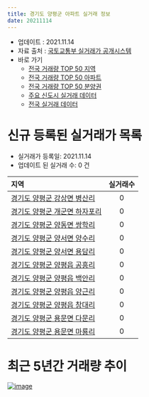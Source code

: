 ```yaml
---
title: 경기도 양평군 아파트 실거래 정보
date: 20211114
---
```


* 업데이트 : 2021.11.14
* 자료 출처 : [국토교통부 실거래가 공개시스템](http://rt.molit.go.kr)
* 바로 가기
    * [전국 거래량 TOP 50 지역](https://apt-info.github.io/apt-trade-info/tr)
    * [전국 거래량 TOP 50 아파트](https://apt-info.github.io/apt-trade-info/ta)
    * [전국 거래량 TOP 50 분양권](https://apt-info.github.io/apt-trade-info/tb)
    * [주요 신도시 실거래 데이터](https://apt-info.github.io/apt-trade-info/newtown)
    * [전국 실거래 데이터](https://apt-info.github.io/apt-trade-info/all)



<script async src="https://pagead2.googlesyndication.com/pagead/js/adsbygoogle.js"></script>
<!-- 기본광고 -->
<ins class="adsbygoogle"
     style="display:block"
     data-ad-client="ca-pub-1142216861245946"
     data-ad-slot="4805727019"
     data-ad-format="auto"
     data-full-width-responsive="true"></ins>
<script>
     (adsbygoogle = window.adsbygoogle || []).push({});
</script>


# 신규 등록된 실거래가 목록

* 실거래가 등록일: 2021.11.14
* 업데이트 된 실거래 수: 0 건


|지역|실거래수|
|:---|:---:|
|[경기도 양평군 강상면 병산리](https://apt-info.github.io/apt-trade-info/r3168)|0|
|[경기도 양평군 개군면 하자포리](https://apt-info.github.io/apt-trade-info/r3083)|0|
|[경기도 양평군 양동면 쌍학리](https://apt-info.github.io/apt-trade-info/r1321)|0|
|[경기도 양평군 양서면 양수리](https://apt-info.github.io/apt-trade-info/r1318)|0|
|[경기도 양평군 양서면 용담리](https://apt-info.github.io/apt-trade-info/r3540)|0|
|[경기도 양평군 양평읍 공흥리](https://apt-info.github.io/apt-trade-info/r3010)|0|
|[경기도 양평군 양평읍 백안리](https://apt-info.github.io/apt-trade-info/r3127)|0|
|[경기도 양평군 양평읍 양근리](https://apt-info.github.io/apt-trade-info/r1320)|0|
|[경기도 양평군 양평읍 창대리](https://apt-info.github.io/apt-trade-info/r3724)|0|
|[경기도 양평군 용문면 다문리](https://apt-info.github.io/apt-trade-info/r1319)|0|
|[경기도 양평군 용문면 마룡리](https://apt-info.github.io/apt-trade-info/r2892)|0|



<script async src="https://pagead2.googlesyndication.com/pagead/js/adsbygoogle.js"></script>
<!-- 기본광고 -->
<ins class="adsbygoogle"
     style="display:block"
     data-ad-client="ca-pub-1142216861245946"
     data-ad-slot="4805727019"
     data-ad-format="auto"
     data-full-width-responsive="true"></ins>
<script>
     (adsbygoogle = window.adsbygoogle || []).push({});
</script>


# 최근 5년간 거래량 추이


<div style="width:100%;">
    <canvas id="deal_progress" height="200"></canvas>
</div>

<script>
new Chart(document.getElementById("deal_progress"), {
    type: 'line',
    data: {
        labels: ['16.01','16.02','16.03','16.04','16.05','16.06','16.07','16.08','16.09','16.10','16.11','16.12','17.01','17.02','17.03','17.04','17.05','17.06','17.07','17.08','17.09','17.10','17.11','17.12','18.01','18.02','18.03','18.04','18.05','18.06','18.07','18.08','18.09','18.10','18.11','18.12','19.01','19.02','19.03','19.04','19.05','19.06','19.07','19.08','19.09','19.10','19.11','19.12','20.01','20.02','20.03','20.04','20.05','20.06','20.07','20.08','20.09','20.10','20.11','20.12','21.01','21.02','21.03','21.04','21.05','21.06','21.07','21.08','21.09','21.10','21.11'],
        datasets: [{
            label: '매매/분양권',
            data: [25,36,34,53,57,63,51,68,51,70,39,52,40,59,61,60,42,47,34,46,44,38,46,35,49,44,58,50,45,37,36,49,52,44,31,16,26,26,27,21,40,35,33,32,38,45,46,41,41,80,47,48,48,70,99,72,65,76,68,80,70,124,129,99,110,121,111,59,321,109,15],
            borderColor: "rgba(66, 133, 243, 1)",
            backgroundColor: "rgba(66, 133, 243, 0.05)",
            borderWidth: 1,
            pointRadius: 0,
            fill: false,
            lineTension: 0
        },{
            label: '전/월세',
            data: [26,31,31,39,30,44,55,42,30,34,21,31,40,59,64,57,55,42,33,31,40,35,23,14,25,35,32,23,27,46,29,28,30,27,19,29,38,45,45,36,32,29,41,33,29,21,24,27,27,28,35,34,23,30,39,36,25,30,16,18,24,20,25,19,31,34,33,33,21,20,7],
            borderColor: "rgba(255, 90, 0, 1)",
            backgroundColor: "rgba(255, 90, 0, 0.05)",
            borderWidth: 1,
            pointRadius: 0,
            fill: false,
            lineTension: 0
        },{
            label: '합계',
            data: [51,67,65,92,87,107,106,110,81,104,60,83,80,118,125,117,97,89,67,77,84,73,69,49,74,79,90,73,72,83,65,77,82,71,50,45,64,71,72,57,72,64,74,65,67,66,70,68,68,108,82,82,71,100,138,108,90,106,84,98,94,144,154,118,141,155,144,92,342,129,22],
            borderColor: "rgba(0, 0, 0, 1)",
            backgroundColor: "rgba(0, 0, 0, 0.03)",
            borderWidth: 0.1,
            pointRadius: 0,
            fill: true,
            lineTension: 0
        }
        ]
    },
    options: {
        responsive: true,
        title: {
            display: false
        },
        tooltips: {
            mode: 'index',
            intersect: false
        },
        hover: {
            mode: 'nearest',
            intersect: true
        },
        scales: {
            xAxes: [{
                display: true,
                scaleLabel: {
                    display: true,
                    labelString: '년/월'
                }
            }],
            yAxes: [{
                display: true,
                ticks: {
                    suggestedMin: 0,
                },
                scaleLabel: {
                    display: true,
                    labelString: '실거래 수'
                }
            }]
        }
    }
});

</script>


[![image](https://apt-info.github.io/images/2020-01-03-apt-trade-info/1024x500.png)](https://play.google.com/store/apps/details?id=com.aptinfo.apttradeinfo)

